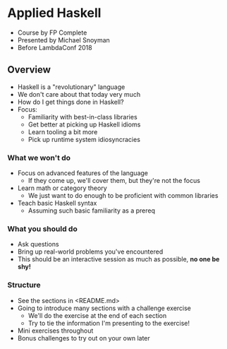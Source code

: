 # Applied Haskell

* Course by FP Complete
* Presented by Michael Snoyman
* Before LambdaConf 2018

## Overview

* Haskell is a "revolutionary" language
* We don't care about that today very much
* How do I get things done in Haskell?
* Focus:
    * Familiarity with best-in-class libraries
    * Get better at picking up Haskell idioms
    * Learn tooling a bit more
    * Pick up runtime system idiosyncracies

### What we won't do

* Focus on advanced features of the language
    * If they come up, we'll cover them, but they're not the focus
* Learn math or category theory
    * We just want to do enough to be proficient with common libraries
* Teach basic Haskell syntax
    * Assuming such basic familiarity as a prereq

### What you should do

* Ask questions
* Bring up real-world problems you've encountered
* This should be an interactive session as much as possible, __no one
  be shy!__

### Structure

* See the sections in <README.md>
* Going to introduce many sections with a challenge exercise
    * We'll do the exercise at the end of each section
    * Try to tie the information I'm presenting to the exercise!
* Mini exercises throughout
* Bonus challenges to try out on your own later
